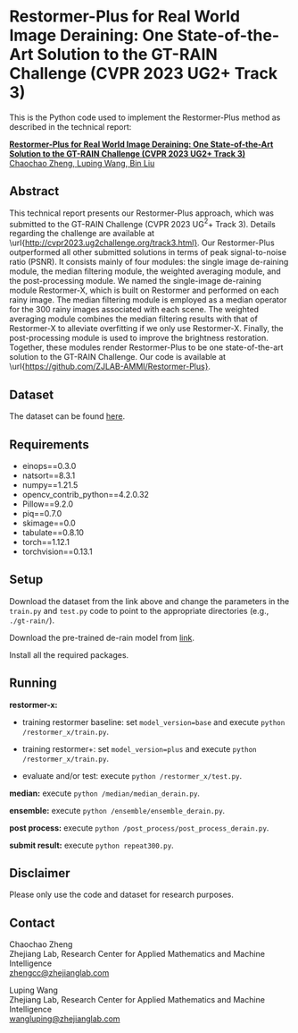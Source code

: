 # Restormer-Plus for Real World Image Deraining: One State-of-the-Art Solution to the GT-RAIN Challenge (CVPR 2023 UG2+ Track 3)
This is the Python code used to implement the Restormer-Plus method as described in the technical report:

[**Restormer-Plus for Real World Image Deraining: One State-of-the-Art Solution to the GT-RAIN Challenge (CVPR 2023 UG2+ Track 3)**  
Chaochao Zheng, Luping Wang, Bin Liu](https://arxiv.org/abs/2305.05454)

[//]: # (## Technical Report Link)

[//]: # ([xx]&#40;xxx&#41;)

## Abstract
This technical report presents our Restormer-Plus approach, which was submitted to the GT-RAIN Challenge (CVPR 2023 UG$^2$+ Track 3). Details regarding the challenge are available at \url{http://cvpr2023.ug2challenge.org/track3.html}. Our Restormer-Plus outperformed all other submitted solutions in terms of peak signal-to-noise ratio (PSNR). It consists mainly of four modules: the single image de-raining module, the median filtering module, the weighted averaging module, and the post-processing module. We named the single-image de-raining module Restormer-X, which is built on Restormer and performed on each rainy image. The median filtering module is employed as a median operator for the 300 rainy images associated with each scene. The weighted averaging module combines the median filtering results with that of Restormer-X to alleviate overfitting if we only use Restormer-X. Finally, the post-processing module is used to improve the brightness restoration. Together, these modules render Restormer-Plus to be one state-of-the-art solution to the GT-RAIN Challenge. Our code is available at \url{https://github.com/ZJLAB-AMMI/Restormer-Plus}.

## Dataset
The dataset can be found [here](https://drive.google.com/drive/folders/1NSRl954QPcGIgoyJa_VjQwh_gEaHWPb8).

## Requirements

- einops==0.3.0
- natsort==8.3.1
- numpy==1.21.5
- opencv_contrib_python==4.2.0.32
- Pillow==9.2.0
- piq==0.7.0
- skimage==0.0
- tabulate==0.8.10
- torch==1.12.1
- torchvision==0.13.1

## Setup
Download the dataset from the link above and change the parameters in the ```train.py``` and ```test.py``` code to point to the appropriate directories (e.g., ```./gt-rain/```).

Download the pre-trained de-rain model from [link](https://drive.google.com/drive/folders/1ZEDDEVW0UgkpWi-N4Lj_JUoVChGXCu_u).

Install all the required packages.

## Running
**restormer-x:**

- training restormer baseline: set ```model_version=base``` and execute ```python /restormer_x/train.py```.

- training restormer+: set ```model_version=plus``` and execute ```python /restormer_x/train.py```.

- evaluate and/or test: execute ```python /restormer_x/test.py```.

**median:** execute ```python /median/median_derain.py```.

**ensemble:** execute ```python /ensemble/ensemble_derain.py```.

**post process:** execute ```python /post_process/post_process_derain.py```.

**submit result:** execute ```python repeat300.py```.


## Disclaimer
Please only use the code and dataset for research purposes.

## Contact
Chaochao Zheng</br>
Zhejiang Lab, Research Center for Applied Mathematics and Machine Intelligence</br>
zhengcc@zhejianglab.com

Luping Wang</br>
Zhejiang Lab, Research Center for Applied Mathematics and Machine Intelligence</br>
wangluping@zhejianglab.com
